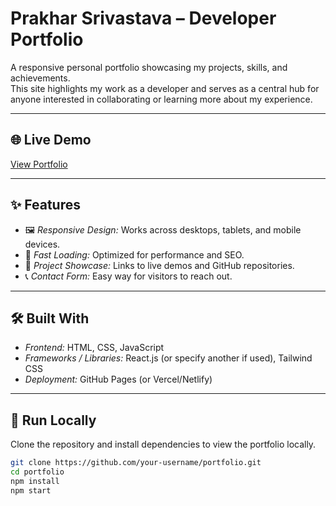 # Prakhar Srivastava – Developer Portfolio  

A responsive personal portfolio showcasing my projects, skills, and achievements.  
This site highlights my work as a developer and serves as a central hub for anyone interested in collaborating or learning more about my experience.

---

## 🌐 Live Demo  
[View Portfolio](https://Prakharsri001.github.io/portfolio)  



---

## ✨ Features  
- 🖼 *Responsive Design:* Works across desktops, tablets, and mobile devices.  
- 🚀 *Fast Loading:* Optimized for performance and SEO.  
- 📂 *Project Showcase:* Links to live demos and GitHub repositories.  
- 📞 *Contact Form:* Easy way for visitors to reach out.  

---

## 🛠 Built With  
- *Frontend:* HTML, CSS, JavaScript  
- *Frameworks / Libraries:* React.js (or specify another if used), Tailwind CSS  
- *Deployment:* GitHub Pages (or Vercel/Netlify)  

---

## 🚀 Run Locally  
Clone the repository and install dependencies to view the portfolio locally.  
```bash
git clone https://github.com/your-username/portfolio.git  
cd portfolio  
npm install  
npm start

